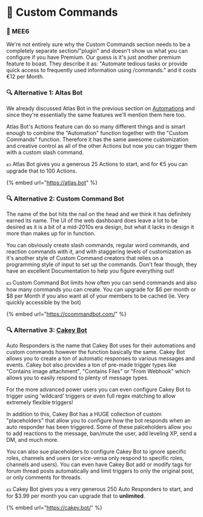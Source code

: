 # 👑 Custom Commands

### 👑 MEE6

We're not entirely sure why the Custom Commands section needs to be a completely separate section/"plugin" and doesn't show us what you can configure if you have Premium. Our guess is it's just another premium feature to boast. They describe it as: "Automate tedious tasks or provide quick access to frequently used information using /commands." and it costs €12 per Month.

### 🔍 Alternative 1: Altas Bot

We already discussed Atlas Bot in the previous section on [Automations](automations.md) and since they're essentially the same features we'll mention them here too.

Atlas Bot's Actions feature can do so many different things and is smart enough to combine the "Automation" function together with the "Custom Commands" function. Therefore it has the same awesome customization and creative control as all of the other Actions but now you can trigger them with a custom slash command.

💵 Atlas Bot gives you a generous 25 Actions to start, and for €5 you can upgrade that to 100 Actions.

{% embed url="https://atlas.bot" %}

### 🔍 Alternative 2: Custom Command Bot

The name of the bot hits the nail on the head and we think it has definitely earned its name. The UI of the web dashboard does leave a lot to be desired as it is a bit of a mid-2010s era design, but what it lacks in design it more than makes up for in function.

You can obviously create slash commands, regular word commands, and reaction commands with it, and with staggering levels of customization as it's another style of Custom Command creators that relies on a programming style of input to set up the commands. Don't fear though, they have an excellent Documentation to help you figure everything out!

💵 Custom Command Bot limits how often you can send commands and also how many commands you can create. You can upgrade for $6 per month or $8 per Month if you also want all of your members to be cached (ie. Very quickly accessible by the bot)

{% embed url="https://ccommandbot.com/" %}

### 🔍 Alternative 3: [Cakey Bot](https://cakey.bot/)

Auto Responders is the name that Cakey Bot uses for their automations and custom commands however the function basically the same. Cakey Bot allows you to create a ton of automatic responses to various messages and events.
Cakey bot also provides a ton of pre-made trigger types like "Contains image attachment", "Contains Files" or "From Webhook" which allows you to easily respond to plenty of message types.

For the more advanced power users you can even configure Cakey Bot to trigger using 'wildcard' triggers or even full regex matching to allow extremely flexible triggers!

In addition to this, Cakey Bot has a HUGE collection of custom "placeholders" that allow you to configure how the bot responds when an auto responder has been triggered. Some of these palceholders allow you to add reactions to the message, ban/mute the user, add leveling XP, send a DM, and much more.

You can also sue placeholders to configure Cakey Bot to ignore specific roles, channels and users (or vice-versa only respond to specific roles, channels and users). You can even have Cakey Bot add or modify tags for forum thread posts automatically and limit triggers to only the original post, or only comments for threads.

💵 Cakey Bot gives you a very generous 250 Auto Responders to start, and for $3.99 per month you can upgrade that to **unlimited**.

{% embed url="https://cakey.bot/" %}